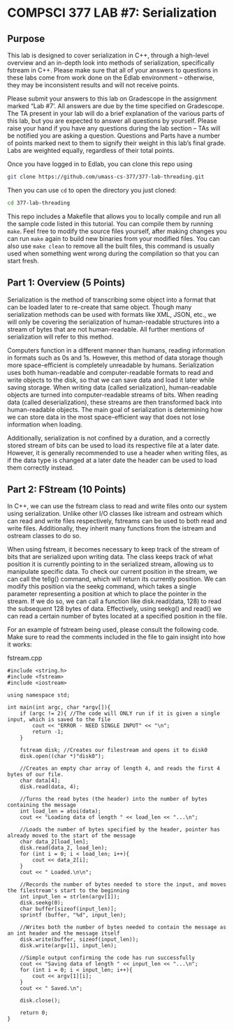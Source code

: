 # COMPSCI 377 LAB #7: Serialization

## Purpose
This lab is designed to cover serialization in C++, through a high-level overview and an in-depth look into methods of serialization, specifically fstream in C++. Please make sure that all of your answers to questions in these labs come from work done on the Edlab environment – otherwise, they may be inconsistent results and will not receive points.

Please submit your answers to this lab on Gradescope in the assignment marked “Lab #7’. All answers are due by the time specified on Gradescope. The TA present in your lab will do a brief explanation of the various parts of this lab, but you are expected to answer all questions by yourself. Please raise your hand if you have any questions during the lab section – TAs will be notified you are asking a question. Questions and Parts have a number of points marked next to them to signify their weight in this lab’s final grade. Labs are weighted equally, regardless of their total points.

Once you have logged in to Edlab, you can clone this repo using

```bash
git clone https://github.com/umass-cs-377/377-lab-threading.git
```

Then you can use `cd` to open the directory you just cloned:

```bash
cd 377-lab-threading
```

This repo includes a Makefile that allows you to locally compile and run all the sample code listed in this tutorial. You can compile them by running `make`. Feel free to modify the source files yourself, after making changes you can run `make` again to build new binaries from your modified files. You can also use `make clean` to remove all the built files, this command is usually used when something went wrong during the compilation so that you can start fresh.

## Part 1: Overview (5 Points)
Serialization is the method of transcribing some object into a format that can be loaded later to re-create that same object. Though many serialization methods can be used with formats like XML, JSON, etc., we will only be covering the serialization of human-readable structures into a stream of bytes that are not human-readable. All further mentions of serialization will refer to this method.

Computers function in a different manner than humans, reading information in formats such as 0s and 1s. However, this method of data storage though more space-efficient is completely unreadable by humans. Serialization uses both human-readable and computer-readable formats to read and write objects to the disk, so that we can save data and load it later while saving storage. When writing data (called serialization), human-readable objects are turned into computer-readable streams of bits. When reading data (called deserialization), these streams are then transformed back into human-readable objects. The main goal of serialization is determining how we can store data in the most space-efficient way that does not lose information when loading.

Additionally, serialization is not confined by a duration, and a correctly stored stream of bits can be used to load its respective file at a later date. However, it is generally recommended to use a header when writing files, as if the data type is changed at a later date the header can be used to load them correctly instead.
	
## Part 2: FStream (10 Points)
In C++, we can use the fstream class to read and write files onto our system using serialization. Unlike other I/O classes like istream and ostream which can read and write files respectively, fstreams can be used to both read and write files. Additionally, they inherit many functions from the istream and ostream classes to do so.

When using fstream, it becomes necessary to keep track of the stream of bits that are serialized upon writing data. The class keeps track of what position it is currently pointing to in the serialized stream, allowing us to manipulate specific data. To check our current position in the stream, we can call the tellg() command, which will return its currently position. We can modify this position via the seekg command, which takes a single parameter representing a position at which to place the pointer in the stream. If we do so, we can call a function like disk.read(data, 128) to read the subsequent 128 bytes of data. Effectively, using seekg() and read() we can read a certain number of bytes located at a specified position in the file.

For an example of fstream being used, please consult the following code. Make sure to read the comments included in the file to gain insight into how it works:

fstream.cpp
```
#include <string.h>
#include <fstream>
#include <iostream>

using namespace std;

int main(int argc, char *argv[]){
	if (argc != 2){ //The code will ONLY run if it is given a single input, which is saved to the file
		cout << "ERROR - NEED SINGLE INPUT" << "\n";
		return -1;
	}

	fstream disk; //Creates our filestream and opens it to disk0
	disk.open((char *)"disk0");

	//Creates an empty char array of length 4, and reads the first 4 bytes of our file.
	char data[4];
	disk.read(data, 4);

	//Turns the read bytes (the header) into the number of bytes containing the message
	int load_len = atoi(data);
	cout << "Loading data of length " << load_len << "...\n";

	//Loads the number of bytes specified by the header, pointer has already moved to the start of the message
	char data_2[load_len];
	disk.read(data_2, load_len);
	for (int i = 0; i < load_len; i++){
		cout << data_2[i];
	}
	cout << " Loaded.\n\n";

	//Records the number of bytes needed to store the input, and moves the filestream's start to the beginning
	int input_len = strlen(argv[1]);
	disk.seekg(0);
	char buffer[sizeof(input_len)];
	sprintf (buffer, "%d", input_len);
	
	//Writes both the number of bytes needed to contain the message as an int header and the message itself
	disk.write(buffer, sizeof(input_len));
	disk.write(argv[1], input_len);

	//Simple output confirming the code has run successfully
	cout << "Saving data of length " << input_len << "...\n";
	for (int i = 0; i < input_len; i++){
		cout << argv[1][i];
	}
	cout << " Saved.\n";

	disk.close();

	return 0;
}
```
